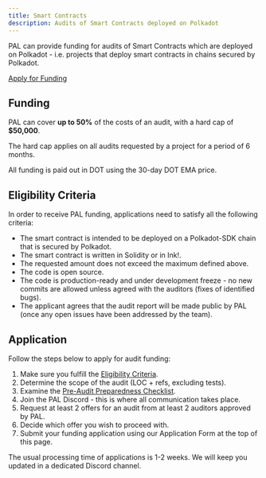 ```yaml
---
title: Smart Contracts
description: Audits of Smart Contracts deployed on Polkadot
---
```


PAL can provide funding for audits of Smart Contracts which are deployed on Polkadot - i.e. projects that deploy smart contracts in chains secured by Polkadot.

<div class="fundingButton">
  <a href="https://forms.gle/y2GYr3itDBjuBY97A" target="_blank" class="button button--primary">
    <p class="innerButtonText"> Apply for Funding </p>
  </a>
</div>

## Funding
PAL can cover **up to 50%** of the costs of an audit, with a hard cap of **$50,000**.

The hard cap applies on all audits requested by a project for a period of 6 months.

All funding is paid out in DOT using the 30-day DOT EMA price.

## Eligibility Criteria
In order to receive PAL funding, applications need to satisfy all the following criteria:

* The smart contract is intended to be deployed on a Polkadot-SDK chain that is secured by Polkadot. 
* The smart contract is written in Solidity or in Ink!.
* The requested amount does not exceed the maximum defined above.
* The code is open source.
* The code is production-ready and under development freeze - no new commits are allowed unless agreed with the auditors (fixes of identified bugs).
* The applicant agrees that the audit report will be made public by PAL (once any open issues have been addressed by the team).

## Application
Follow the steps below to apply for audit funding:

1. Make sure you fulfill the [Eligibility Criteria](#eligibility-criteria).
2. Determine the scope of the audit (LOC + refs, excluding tests).
3. Examine the [Pre-Audit Preparedness Checklist](../03_audits/04_prepare.md).
4. Join the PAL Discord - this is where all communication takes place.
5. Request at least 2 offers for an audit from at least 2 auditors approved by PAL.
6. Decide which offer you wish to proceed with.
7. Submit your funding application using our Application Form at the top of this page.

The usual processing time of applications is 1-2 weeks. We will keep you updated in a dedicated Discord channel.